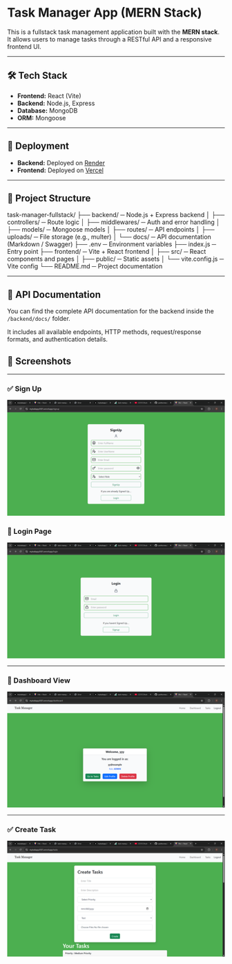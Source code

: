 # Task Manager App (MERN Stack)

This is a fullstack task management application built with the **MERN stack**. It allows users to manage tasks through a RESTful API and a responsive frontend UI.

---

## 🛠 Tech Stack

- **Frontend:** React (Vite)
- **Backend:** Node.js, Express
- **Database:** MongoDB
- **ORM:** Mongoose

---

## 🚀 Deployment

- **Backend:** Deployed on [Render](https://task-manager-backend-zz8q.onrender.com)
- **Frontend:** Deployed on [Vercel](https://mytaskapp2025.vercel.app/)

---

## 📁 Project Structure
task-manager-fullstack/
├── backend/ ─ Node.js + Express backend
│   ├── controllers/ ─ Route logic
│   ├── middlewares/ ─ Auth and error handling
│   ├── models/ ─ Mongoose models
│   ├── routes/ ─ API endpoints
│   ├── uploads/ ─ File storage (e.g., multer)
│   └── docs/ ─ API documentation (Markdown / Swagger)
├── .env ─ Environment variables
├── index.js ─ Entry point
├── frontend/ ─ Vite + React frontend
│   ├── src/ ─ React components and pages
│   ├── public/ ─ Static assets
│   └── vite.config.js ─ Vite config
└── README.md ─ Project documentation



---

## 📄 API Documentation

You can find the complete API documentation for the backend inside the `/backend/docs/` folder.

It includes all available endpoints, HTTP methods, request/response formats, and authentication details.


## 📸 Screenshots

---

### ✅ Sign Up

![Task Form](./frontend/public/screenshots/signup.png)


### 🔐 Login Page

![Login Page](./frontend/public/screenshots/login.png)

---

### 🧾 Dashboard View

![Dashboard](./frontend/public/screenshots/dashboard.png)

---

### ✅ Create Task

![Task Form](./frontend/public/screenshots/createtask.png)

